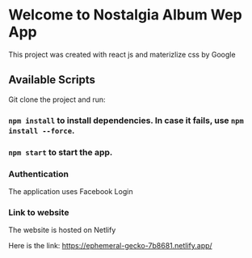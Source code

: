 # Welcome to Nostalgia Album Wep App

This project was created with react js and materizlize css by Google

## Available Scripts

Git clone the project and run:
### `npm install` to install dependencies. In case it fails, use `npm install --force`.

### `npm start` to start the app.


### Authentication

The application uses Facebook Login

### Link to website

The website is hosted on Netlify

Here is the link: https://ephemeral-gecko-7b8681.netlify.app/

